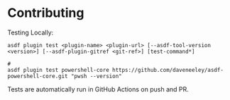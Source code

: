 # Contributing

Testing Locally:

```shell
asdf plugin test <plugin-name> <plugin-url> [--asdf-tool-version <version>] [--asdf-plugin-gitref <git-ref>] [test-command*]

#
asdf plugin test powershell-core https://github.com/daveneeley/asdf-powershell-core.git "pwsh --version"
```

Tests are automatically run in GitHub Actions on push and PR.
